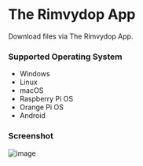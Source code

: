 # The Rimvydop App
Download files via The Rimvydop App.

### Supported Operating System
- Windows
- Linux
- macOS
- Raspberry Pi OS
- Orange Pi OS
- Android

### Screenshot
![image](https://github.com/SLXUniverse/TheRimvydopApp/assets/109912460/2714963e-b247-4f31-a862-f87a27fe6cc0)
